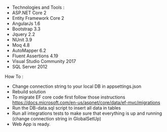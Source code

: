 -	Technologies and Tools : 
-	ASP.NET Core 2 
-	Entity Framework Core 2
-	AngularJs 1.6
-	Bootstrap 3.3
-	Jquery 2.2
-	NUnit 3.9
-	Moq 4.8
-	AutoMapper 6.2
-	Fluent Assertions 4.19
-	Visual Studio Community 2017
-	SQL Server 2012

How To :

- Change connection string to your local DB in appsettings.json
-  Rebuild solution
-  To migrate EF core code first follow those instructions https://docs.microsoft.com/en-us/aspnet/core/data/ef-mvc/migrations
-  Run the DB-data.sql script to insert all data in tables
-  Run all integrations tests to make sure that everything is up and running (change connection string in GlobalSetUp)
-  Web App is ready.

